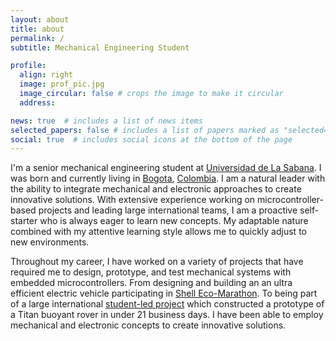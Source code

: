 ```yaml
---
layout: about
title: about
permalink: /
subtitle: Mechanical Engineering Student

profile:
  align: right
  image: prof_pic.jpg
  image_circular: false # crops the image to make it circular
  address:

news: true  # includes a list of news items
selected_papers: false # includes a list of papers marked as "selected={true}"
social: true  # includes social icons at the bottom of the page
---
```


I'm a senior mechanical engineering student at [Universidad de La Sabana](https://www.unisabana.edu.co/). I was born  and currently living in [Bogota](https://en.wikipedia.org/wiki/Bogot%C3%A1), [Colombia](https://en.wikipedia.org/wiki/Colombia ). I am a natural leader with the ability to integrate mechanical and electronic approaches to create innovative solutions. With extensive experience working on microcontroller-based projects and leading large international teams, I am a proactive self-starter who is always eager to learn new concepts. My adaptable nature combined with my attentive learning style allows me to quickly adjust to new environments.

Throughout my career, I have worked on a variety of projects that have required me to design, prototype, and test mechanical systems with embedded microcontrollers. From designing and building an an ultra efficient electric vehicle participating in [Shell Eco-Marathon](https://www.makethefuture.shell/en-gb/shell-eco-marathon). To being part of a large international [student-led project](http://www.arexcr.com/projects/polaris/) which constructed a prototype of a Titan buoyant rover in under 21 business days. I have been able to employ mechanical and electronic concepts to create innovative solutions.


